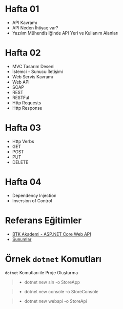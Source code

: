 # Hafta 01 



* API Kavramı
* API Neden İhtiyaç var?
* Yazılım Mühendisliğinde API Yeri ve Kullanım Alanları

# Hafta 02 

* MVC Tasarım Deseni 
* İstemci - Sunucu İletişimi 
* Web Servis Kavramı
* Web API 
* SOAP 
* REST
* RESTFul
* Http Requests
* Http Response

# Hafta 03 

* Http Verbs
* GET
* POST
* PUT
* DELETE

# Hafta 04 

* Dependency Injection
* Inversion of Control

# Referans Eğitimler 
* [BTK Akademi - ASP.NET Core Web API](https://www.btkakademi.gov.tr/portal/course/asp-net-core-web-api-23993)
* [Sunumlar](https://github.com/zcomert/BTK-Akademi-ASPNET-Core-Web-Api/tree/master/Presentations)


# Örnek ``dotnet`` Komutları

`dotnet` Komutları ile Proje Oluşturma

> * dotnet new sln -o StoreApp

> * dotnet new console -o StoreConsole

> * dotnet new webapi -o StoreApi